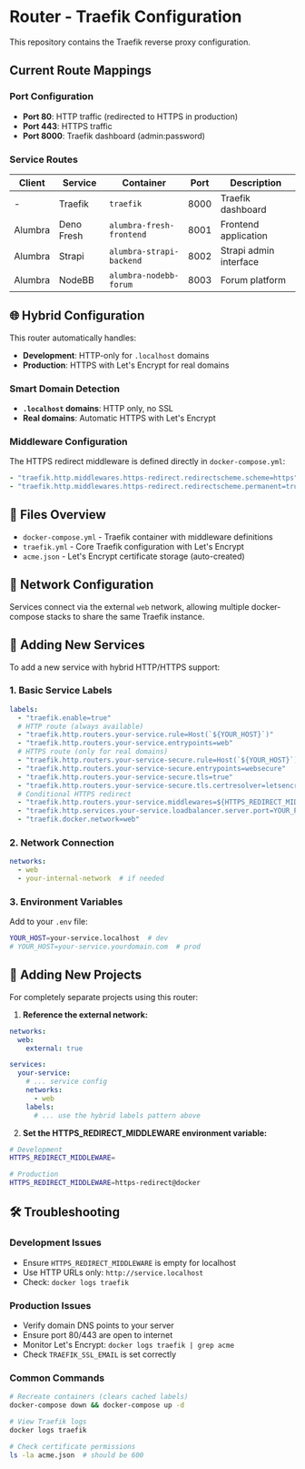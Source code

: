 # Router - Traefik Configuration

This repository contains the Traefik reverse proxy configuration.

## Current Route Mappings

### Port Configuration
- **Port 80**: HTTP traffic (redirected to HTTPS in production)
- **Port 443**: HTTPS traffic
- **Port 8000**: Traefik dashboard (admin:password)

### Service Routes

| Client     | Service    | Container                | Port | Description            |
|------------|------------|--------------------------|------|------------------------|
| -          | Traefik    | `traefik`                | 8000 | Traefik dashboard      | 
| Alumbra    | Deno Fresh | `alumbra-fresh-frontend` | 8001 | Frontend application   |
| Alumbra    | Strapi     | `alumbra-strapi-backend` | 8002 | Strapi admin interface |
| Alumbra    | NodeBB     | `alumbra-nodebb-forum`   | 8003 | Forum platform         |

## 🌐 Hybrid Configuration

This router automatically handles:
- **Development**: HTTP-only for `.localhost` domains  
- **Production**: HTTPS with Let's Encrypt for real domains

### Smart Domain Detection
- **`.localhost` domains**: HTTP only, no SSL
- **Real domains**: Automatic HTTPS with Let's Encrypt

### Middleware Configuration
The HTTPS redirect middleware is defined directly in `docker-compose.yml`:
```yaml
- "traefik.http.middlewares.https-redirect.redirectscheme.scheme=https"
- "traefik.http.middlewares.https-redirect.redirectscheme.permanent=true"
```

## 📁 Files Overview

- `docker-compose.yml` - Traefik container with middleware definitions
- `traefik.yml` - Core Traefik configuration with Let's Encrypt
- `acme.json` - Let's Encrypt certificate storage (auto-created)

## 🔗 Network Configuration

Services connect via the external `web` network, allowing multiple docker-compose stacks to share the same Traefik instance.

## 🔧 Adding New Services

To add a new service with hybrid HTTP/HTTPS support:

### 1. Basic Service Labels
```yaml
labels:
  - "traefik.enable=true"
  # HTTP route (always available)
  - "traefik.http.routers.your-service.rule=Host(`${YOUR_HOST}`)"
  - "traefik.http.routers.your-service.entrypoints=web"
  # HTTPS route (only for real domains)
  - "traefik.http.routers.your-service-secure.rule=Host(`${YOUR_HOST}`) && !HostRegexp(`{host:.+\\.localhost}`)"
  - "traefik.http.routers.your-service-secure.entrypoints=websecure"
  - "traefik.http.routers.your-service-secure.tls=true"
  - "traefik.http.routers.your-service-secure.tls.certresolver=letsencrypt"
  # Conditional HTTPS redirect
  - "traefik.http.routers.your-service.middlewares=${HTTPS_REDIRECT_MIDDLEWARE:-}"
  - "traefik.http.services.your-service.loadbalancer.server.port=YOUR_PORT"
  - "traefik.docker.network=web"
```

### 2. Network Connection
```yaml
networks:
  - web
  - your-internal-network  # if needed
```

### 3. Environment Variables
Add to your `.env` file:
```bash
YOUR_HOST=your-service.localhost  # dev
# YOUR_HOST=your-service.yourdomain.com  # prod
```

## 🚀 Adding New Projects

For completely separate projects using this router:

1. **Reference the external network:**
```yaml
networks:
  web:
    external: true

services:
  your-service:
    # ... service config
    networks:
      - web
    labels:
      # ... use the hybrid labels pattern above
```

2. **Set the HTTPS_REDIRECT_MIDDLEWARE environment variable:**
```bash
# Development
HTTPS_REDIRECT_MIDDLEWARE=

# Production  
HTTPS_REDIRECT_MIDDLEWARE=https-redirect@docker
```

## 🛠️ Troubleshooting

### Development Issues
- Ensure `HTTPS_REDIRECT_MIDDLEWARE` is empty for localhost
- Use HTTP URLs only: `http://service.localhost`
- Check: `docker logs traefik`

### Production Issues
- Verify domain DNS points to your server
- Ensure port 80/443 are open to internet
- Monitor Let's Encrypt: `docker logs traefik | grep acme`
- Check `TRAEFIK_SSL_EMAIL` is set correctly

### Common Commands
```bash
# Recreate containers (clears cached labels)
docker-compose down && docker-compose up -d

# View Traefik logs
docker logs traefik

# Check certificate permissions
ls -la acme.json  # should be 600
```

